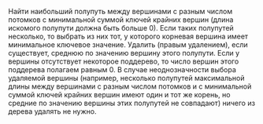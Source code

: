 Найти наибольший полупуть между вершинами с разным числом потомков с минимальной суммой ключей крайних вершин (длина искомого полупути должна быть больше 0). Если таких полупутей несколько, то выбрать из них тот, у которого корневая вершина имеет минимальное ключевое значение. Удалить (правым удалением), если существует, среднюю по значению вершину этого полупути.
Если у вершины отсутствует некоторое поддерево, то число вершин этого поддерева полагаем равным 0.
В случае неоднозначности выбора удаляемой вершины (например, несколько полупутей максимальной длины между вершинами с разным числом потомков и с минимальной суммой ключей крайних вершин имеют один и тот же корень, но средние по значению вершины этих полупутей не совпадают) ничего из дерева удалять не нужно.
